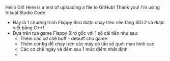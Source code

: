 Hello Git! Here is a test of uploading a file to GitHub! Thank you!
I'm using Visual Studio Code
- Đây là 1 chương trình Flappy Bird được chạy trên nền tảng SDL2 và được viết bằng C++!
- Dựa trên tựa game Flappy Bird gốc với 1 số cải tiến như sau:
    + Thêm các cơ chế buff - debuff cho game
    + Thêm config để chạy trên các máy có tần số quét màn hình cao
    + Các cơ chế ngày và đêm sau 1 mức điểm nhất định
    +